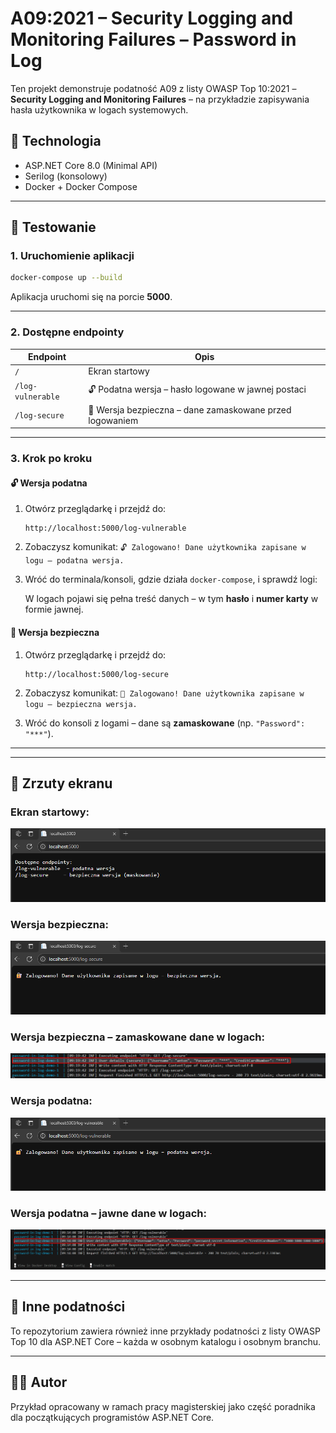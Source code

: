 # A09:2021 – Security Logging and Monitoring Failures – Password in Log

Ten projekt demonstruje podatność A09 z listy OWASP Top 10:2021 – **Security Logging and Monitoring Failures** – na przykładzie zapisywania hasła użytkownika w logach systemowych.

## 🔧 Technologia

- ASP.NET Core 8.0 (Minimal API)
- Serilog (konsolowy)
- Docker + Docker Compose

---

## 🧪 Testowanie

### 1. Uruchomienie aplikacji

```bash
docker-compose up --build
```

Aplikacja uruchomi się na porcie **5000**.

---

### 2. Dostępne endpointy

| Endpoint           | Opis                                                          |
|--------------------|---------------------------------------------------------------|
| `/`                | Ekran startowy                                                |
| `/log-vulnerable`  | 🔓 Podatna wersja – hasło logowane w jawnej postaci           |
| `/log-secure`      | 🔐 Wersja bezpieczna – dane zamaskowane przed logowaniem      |

---

### 3. Krok po kroku

#### 🔓 Wersja podatna

1. Otwórz przeglądarkę i przejdź do:

   ```
   http://localhost:5000/log-vulnerable
   ```

2. Zobaczysz komunikat: `🔓 Zalogowano! Dane użytkownika zapisane w logu – podatna wersja.`

3. Wróć do terminala/konsoli, gdzie działa `docker-compose`, i sprawdź logi:

   W logach pojawi się pełna treść danych – w tym **hasło** i **numer karty** w formie jawnej.

#### 🔐 Wersja bezpieczna

1. Otwórz przeglądarkę i przejdź do:

   ```
   http://localhost:5000/log-secure
   ```

2. Zobaczysz komunikat: `🔐 Zalogowano! Dane użytkownika zapisane w logu – bezpieczna wersja.`

3. Wróć do konsoli z logami – dane są **zamaskowane** (np. `"Password": "***"`).

---

---

## 📸 Zrzuty ekranu

### Ekran startowy:
![Ekran startowy](A09_SecurityLoggingandMonitoringFailures_PasswordinLog\A09_screeny\Ekran_Startowy.png)

### Wersja bezpieczna:

![Widok wersji bezpiecznej](A09_SecurityLoggingandMonitoringFailures_PasswordinLog\A09_screeny\Secure.png)

### Wersja bezpieczna – zamaskowane dane w logach:
![Widok logów – secure](A09_SecurityLoggingandMonitoringFailures_PasswordinLog\A09_screeny\Secure_log.png)

### Wersja podatna:

![Widok wersji podatnej](A09_SecurityLoggingandMonitoringFailures_PasswordinLog\A09_screeny\Vulnerable.png)

### Wersja podatna – jawne dane w logach:

![Widok logów – vulnerable](A09_SecurityLoggingandMonitoringFailures_PasswordinLog\A09_screeny\Vulnerable_log.png)

---

## 📂 Inne podatności

To repozytorium zawiera również inne przykłady podatności z listy OWASP Top 10 dla ASP.NET Core – każda w osobnym katalogu i osobnym branchu.

---

## 👨‍🔬 Autor

Przykład opracowany w ramach pracy magisterskiej jako część poradnika dla początkujących programistów ASP.NET Core.